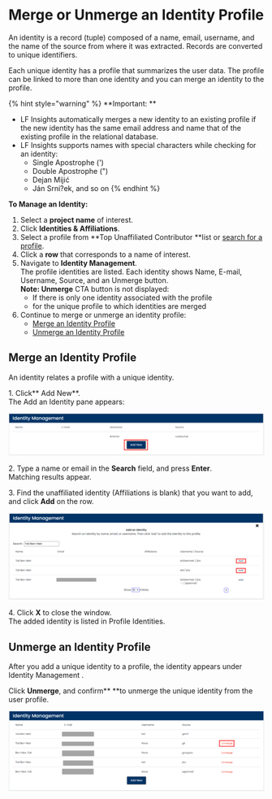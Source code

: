 # Merge or Unmerge an Identity Profile

An identity is a record (tuple) composed of a name, email, username, and the name of the source from where it was extracted. Records are converted to unique identifiers.

Each unique identity has a profile that summarizes the user data. The profile can be linked to more than one identity and you can merge an identity to the profile.

{% hint style="warning" %}
**Important: **

* LF Insights automatically merges a new identity to an existing profile if the new identity has the same email address and name that of the existing profile in the relational database.
* LF Insights supports names with special characters while checking for an identity:
  * Single Apostrophe (')
  * Double Apostrophe (")
  * Dejan Mijić
  * Ján Srni?ek, and so on
{% endhint %}

**To Manage an Identity:**

1. Select a **project name** of interest.
2. Click **Identities & Affiliations**.
3. Select a profile from **Top Unaffiliated Contributor **list or [search for a profile](find-a-profile.md).
4. Click a **row** that corresponds to a name of interest.
5. Navigate to **Identity Management**.\
   The profile identities are listed. Each identity shows Name, E-mail, Username, Source, and an Unmerge button.\
   **Note: Unmerge** CTA button is not displayed:
   * If there is only one identity associated with the profile
   * for the unique profile to which identities are merged
6. Continue to merge or unmerge an identity profile:
   * [Merge an Identity Profile](merge-or-unmerge-an-identity-profile.md#merge-an-identity-profile)
   * [Unmerge an Identity Profile](merge-or-unmerge-an-identity-profile.md#unmerge-an-identity-profile)

## Merge an Identity Profile

An identity relates a profile with a unique identity.

1\. Click** Add New**.\
The Add an Identity pane appears:

![Add New Identity](<../../.gitbook/assets/add new identity.png>)

2\. Type a name or email in the **Search** field, and press **Enter**.\
Matching results appear.

3\. Find the unaffiliated identity (Affiliations is blank) that you want to add, and click **Add** on the row.

![Add an Idenityt](<../../.gitbook/assets/add an identity.png>)

4\. Click **X** to close the window.\
The added identity is listed in Profile Identities.

## Unmerge an Identity Profile

After you add a unique identity to a profile, the identity appears under Identity Management .

Click **Unmerge**, and confirm** **to unmerge the unique identity from the user profile.

![Unmerge Identity](<../../.gitbook/assets/unmerge identity.png>)
